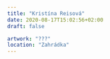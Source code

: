 ```yaml
---
title: "Kristína Reisová"
date: 2020-08-17T15:02:56+02:00
draft: false

artwork: "???"
location: "Zahrádka"
---
```

